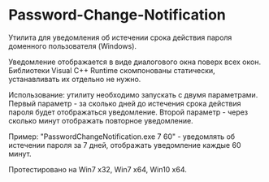 # Password-Change-Notification

Утилита для уведомления об истечении срока действия пароля доменного пользователя (Windows).

Уведомление отображается в виде диалогового окна поверх всех окон. Библиотеки Visual C++ Runtime скомпонованы статически, устанавливать их отдельно не нужно.

Использование: утилиту необходимо запускать с двумя параметрами. Первый параметр - за сколько дней до истечения срока действия пароля будет отображаться уведомление. Второй параметр - через сколько минут отображать повторное уведомление.

Пример: "PasswordChangeNotification.exe 7 60" - уведомлять об истечении пароля за 7 дней, отображать уведомление каждые 60 минут.

Протестировано на Win7 x32, Win7 x64, Win10 x64.
